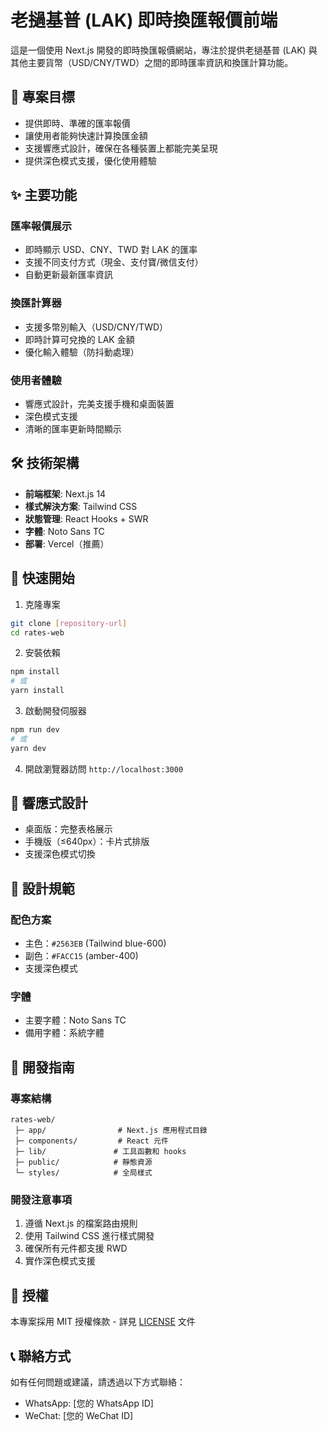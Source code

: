 # 老撾基普 (LAK) 即時換匯報價前端

這是一個使用 Next.js 開發的即時換匯報價網站，專注於提供老撾基普 (LAK) 與其他主要貨幣（USD/CNY/TWD）之間的即時匯率資訊和換匯計算功能。

## 🎯 專案目標

- 提供即時、準確的匯率報價
- 讓使用者能夠快速計算換匯金額
- 支援響應式設計，確保在各種裝置上都能完美呈現
- 提供深色模式支援，優化使用體驗

## ✨ 主要功能

### 匯率報價展示
- 即時顯示 USD、CNY、TWD 對 LAK 的匯率
- 支援不同支付方式（現金、支付寶/微信支付）
- 自動更新最新匯率資訊

### 換匯計算器
- 支援多幣別輸入（USD/CNY/TWD）
- 即時計算可兌換的 LAK 金額
- 優化輸入體驗（防抖動處理）

### 使用者體驗
- 響應式設計，完美支援手機和桌面裝置
- 深色模式支援
- 清晰的匯率更新時間顯示

## 🛠 技術架構

- **前端框架**: Next.js 14
- **樣式解決方案**: Tailwind CSS
- **狀態管理**: React Hooks + SWR
- **字體**: Noto Sans TC
- **部署**: Vercel（推薦）

## 🚀 快速開始

1. 克隆專案
```bash
git clone [repository-url]
cd rates-web
```

2. 安裝依賴
```bash
npm install
# 或
yarn install
```

3. 啟動開發伺服器
```bash
npm run dev
# 或
yarn dev
```

4. 開啟瀏覽器訪問 `http://localhost:3000`

## 📱 響應式設計

- 桌面版：完整表格展示
- 手機版（≤640px）：卡片式排版
- 支援深色模式切換

## 🎨 設計規範

### 配色方案
- 主色：`#2563EB` (Tailwind blue-600)
- 副色：`#FACC15` (amber-400)
- 支援深色模式

### 字體
- 主要字體：Noto Sans TC
- 備用字體：系統字體

## 📝 開發指南

### 專案結構
```
rates-web/
 ├─ app/                # Next.js 應用程式目錄
 ├─ components/         # React 元件
 ├─ lib/               # 工具函數和 hooks
 ├─ public/            # 靜態資源
 └─ styles/            # 全局樣式
```

### 開發注意事項
1. 遵循 Next.js 的檔案路由規則
2. 使用 Tailwind CSS 進行樣式開發
3. 確保所有元件都支援 RWD
4. 實作深色模式支援

## 📄 授權

本專案採用 MIT 授權條款 - 詳見 [LICENSE](LICENSE) 文件

## 📞 聯絡方式

如有任何問題或建議，請透過以下方式聯絡：
- WhatsApp: [您的 WhatsApp ID]
- WeChat: [您的 WeChat ID]
